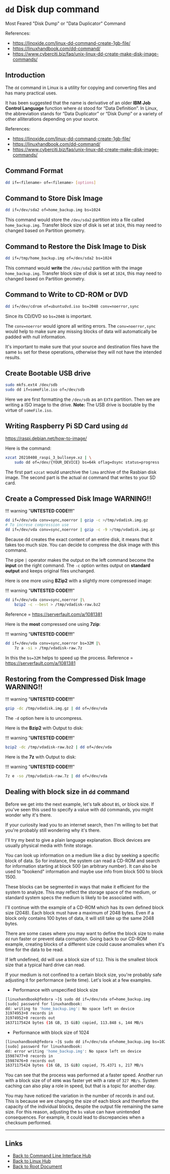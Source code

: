 # `dd` Disk dup command

Most Feared "Disk Dump" or "Data Duplicator" Command

References:

- <https://linoxide.com/linux-dd-command-create-1gb-file/>
- <https://linuxhandbook.com/dd-command/>
- <https://www.cyberciti.biz/faq/unix-linux-dd-create-make-disk-image-commands/>

## Introduction

The `dd` command in Linux is a utility for copying and converting files and has many practical uses.

It has been suggested that the name is derivative of an older **IBM Job Control Language** function where `dd` stood for “Data Definition”.
In Linux, the abbreviation stands for “Data Duplicator” or “Disk Dump” or a variety of other alliterations depending on your source.

References:

- <https://linoxide.com/linux-dd-command-create-1gb-file/>
- <https://linuxhandbook.com/dd-command/>
- <https://www.cyberciti.biz/faq/unix-linux-dd-create-make-disk-image-commands/>

## Command Format

```sh
dd if=<filename> of=<filename> [options]
```

## Command to Store Disk Image

```sh
dd if=/dev/sda2 of=home_backup.img bs=1024
```

This command would store the `/dev/sda2` partition into a file called `home_backup.img`.
Transfer block size of disk is set at `1024`, this may need to changed based on Partition geometry.

## Command to Restore the Disk Image to Disk

```sh
dd if=/tmp/home_backup.img of=/dev/sda2 bs=1024
```

This command would **write** the `/dev/sda2` partition with the image `home_backup.img`.
Transfer block size of disk is set at `1024`, this may need to changed based on Partition geometry.

## Command to Write to CD-ROM or DVD

```sh
dd if=/dev/cdrom of=ubuntudvd.iso bs=2048 conv=noerror,sync
```

Since its CD/DVD so `bs=2048` is important.

The `conv=noerror` would ignore all writing errors.
The `conv=noerror,sync` would help to make sure any missing blocks of data will automatically be padded with null information.

It's important to make sure that your source and destination files have the same `bs` set for these operations, otherwise they will not have the intended results.

## Create Bootable USB drive

```sh
sudo mkfs.ext4 /dev/sdb
sudo dd if=someFile.iso of=/dev/sdb
```

Here we are first formatting the `/dev/sdb` as an `EXT4` partition.
Then we are writing a ISO image to the drive.
**Note:** The USB drive is bootable by the virtue of `someFile.iso`.

## Writing Raspberry Pi SD Card using `dd`

<https://raspi.debian.net/how-to-image/>

Here is the command:

```sh
xzcat 20210408_raspi_3_bullseye.xz | \
    sudo dd of=/dev/{YOUR_DEVICE} bs=64k oflag=dsync status=progress
```

The first part `xzcat` would unarchive the `lzma` archive of the Rasbian disk
image. The second part is the actual `dd` command that writes to your SD card.

## Create a Compressed Disk Image **WARNING!!**

!!! warning "**UNTESTED CODE!!!**"

```sh
dd if=/dev/vda conv=sync,noerror | gzip -c >/tmp/vdadisk.img.gz
# To increse compression use
dd if=/dev/vda conv=sync,noerror | gzip -c -9 >/tmp/vdadisk.img.gz
```

Because dd creates the exact content of an entire disk, it means that it takes too much size.
You can decide to compress the disk image with this command.

The pipe `|` operator makes the output on the left command become the **input** on the right command.
The `-c` option writes output on **standard output** and keeps original files unchanged.

Here is one more using **BZip2** with a slightly more compressed image:

!!! warning "**UNTESTED CODE!!!**"

```sh
dd if=/dev/vda conv=sync,noerror |\
    bzip2 -c --best > /tmp/vdadisk-raw.bz2
```

Reference = <https://serverfault.com/a/1081381>

Here is the **most** compressed one using **7zip**:

!!! warning "**UNTESTED CODE!!!**"

```sh
dd if=/dev/vda conv=sync,noerror bs=32M |\
    7z a -si > /tmp/vdadisk-raw.7z
```

In this the `bs=32M` helps to speed up the process.
Reference = <https://serverfault.com/a/1081381>

## Restoring from the Compressed Disk Image **WARNING!!**

!!! warning "**UNTESTED CODE!!!**"

```sh
gzip -dc /tmp/vdadisk.img.gz | dd of=/dev/vda
```

The `-d` option here is to uncompress.

Here is the **Bzip2** with Output to disk:

!!! warning "**UNTESTED CODE!!!**"

```sh
bzip2 -dc /tmp/vdadisk-raw.bz2 | dd of=/dev/vda
```

Here is the **7z** with Output to disk:

!!! warning "**UNTESTED CODE!!!**"

```sh
7z e -so /tmp/vdadisk-raw.7z | dd of=/dev/vda
```

## Dealing with block size in `dd` command

Before we get into the next example, let's talk about `BS`, or block size. If you've seen this used to specify a value with dd commands, you might wonder why it's there.

If your curiosity lead you to an internet search, then I'm willing to bet that you're probably still wondering why it's there.

I'll try my best to give a plain language explanation. Block devices are usually physical media with finite storage.

You can look up information on a medium like a disc by seeking a specific block of data. So for instance, the system can read a CD-ROM
and search for information starting at block 500 (an arbitrary number).
It can also be used to "bookend" information and maybe use info from block 500 to block 1500.

These blocks can be segmented in ways that make it efficient for the system to analyze. This may reflect the storage space of the medium, or standard system specs the medium is likely to be associated with.

I'll continue with the example of a CD-ROM which has its own defined block size (2048). Each block must have a maximum of 2048 bytes. Even if a block only contains 100 bytes of data, it will still take up the same 2048 bytes.

There are some cases where you may want to define the block size to make `dd` run faster or prevent data corruption. Going back to our CD-ROM example, creating blocks of a different size could cause anomalies when it's time for the data to be read.

If left undefined, dd will use a block size of `512`. This is the smallest block size that a typical hard drive can read.

If your medium is not confined to a certain block size, you're probably safe adjusting it for performance (write time). Let's look at a few
examples.

-   Performance with unspecified block size

```sh
[linuxhandbook@fedora ~]$ sudo dd if=/dev/sda of=home_backup.img
[sudo] password for linuxhandbook:
dd: writing to 'home_backup.img': No space left on device
31974953+0 records in
31974952+0 records out
16371175424 bytes (16 GB, 15 GiB) copied, 113.848 s, 144 MB/s
```

-   Performance with block size of 1024

```sh
[linuxhandbook@fedora ~]$ sudo dd if=/dev/sda of=home_backup.img bs=1024
[sudo] password for linuxhandbook:
dd: error writing 'home_backup.img': No space left on device
15987477+0 records in
15987476+0 records out
16371175424 bytes (16 GB, 15 GiB) copied, 75.4371 s, 217 MB/s
```

You can see that the process was performed at a faster speed. Another run with a block size of of `4096` was faster yet with a rate of `327 MB/s`.
System caching can also play a role in speed, but that is a topic for another day.

You may have noticed the variation in the number of records in and out.
This is because we are changing the size of each block and therefore the capacity of the individual blocks, despite the output file remaining the same size.
For this reason, adjusting the `bs` value can have unintended consequences. For example, it could lead to discrepancies when a checksum performed.


----
<!-- Footer Begins Here -->
## Links

- [Back to Command Line Interface Hub](./README.md)
- [Back to Linux Hub](../README.md)
- [Back to Root Document](../../README.md)
